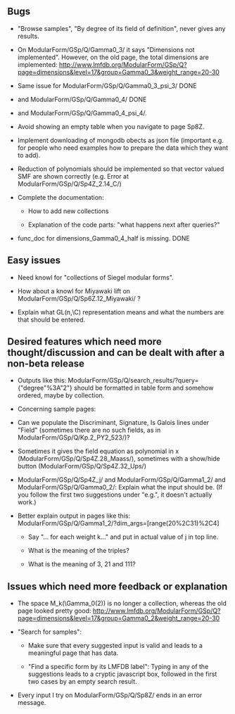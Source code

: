 ## Bugs

  * "Browse samples", "By degree of its field of definition", never gives any results.

  * On ModularForm/GSp/Q/Gamma0_3/ it says "Dimensions not implemented".
    However, on the old page, the total dimensions are implemented:
    http://www.lmfdb.org/ModularForm/GSp/Q?page=dimensions&level=17&group=Gamma0_3&weight_range=20-30
    
  * Same issue for ModularForm/GSp/Q/Gamma0_3_psi_3/
  DONE

  * and ModularForm/GSp/Q/Gamma0_4/
  DONE
  
  * and ModularForm/GSp/Q/Gamma0_4_psi_4/.

  * Avoid showing an empty table when you navigate to page Sp8Z.

  * Implement downloading of mongodb obects as json file (important e.g. for people
    who need examples how to prepare the data which they want to add).

  * Reduction of polynomials should be implemented so that vector valued SMF are
    shown correctly (e.g. Error at ModularForm/GSp/Q/Sp4Z_2.14_C/)

  * Complete the documentation:

    * How to add new collections

    * Explanation of the code parts: "what happens next after queries?"
    
  * func_doc for dimensions_Gamma0_4_half is missing.
  DONE



## Easy issues

  * Need knowl for "collections of Siegel modular forms".

  * How about a knowl for Miyawaki lift on ModularForm/GSp/Q/Sp6Z.12_Miyawaki/ ?

  * Explain what GL(n,\C) representation means and what the numbers are that should be entered. 



## Desired features which need more thought/discussion and can be dealt with after a non-beta release

  * Outputs like this: ModularForm/GSp/Q/search_results/?query={"degree"%3A"2"}
    should be formatted in table form and somehow ordered, maybe by collection.

  * Concerning sample pages:

  * Can we populate the Discriminant, Signature, Is Galois lines under "Field"
    (sometimes there are no such fields, as in ModularForm/GSp/Q/Kp.2_PY2_523/)?

  * Sometimes it gives the field equation as polynomial in x
    (ModularForm/GSp/Q/Sp4Z.28_Maass/), sometimes with a show/hide button
    (ModularForm/GSp/Q/Sp4Z.32_Ups/)



  * ModularForm/GSp/Q/Sp4Z_j/ and ModularForm/GSp/Q/Gamma1_2/ and ModularForm/GSp/Q/Gamma0_2/:
    Explain what the input should be. (If you follow the first two suggestions under "e.g.",
    it doesn't actually work.)

  * Better explain output in pages like this:
   ModularForm/GSp/Q/Gamma1_2/?dim_args=[range(20%2C31)%2C4]

    * Say "... for each weight k..." and put in actual value of j in top line.

    * What is the meaning of the triples?

    * What is the meaning of 3, 21 and 111?



## Issues which need more feedback or explanation

  * The space M_k(\Gamma_0(2)) is no longer a collection,
   whereas the old page looked pretty good:
   http://www.lmfdb.org/ModularForm/GSp/Q?page=dimensions&level=17&group=Gamma0_2&weight_range=20-30


  * "Search for samples":

    *  Make sure that every suggested input is valid and leads to a meaningful page that has data.

    * "Find a specific form by its LMFDB label": Typing in any of the suggestions
      leads to a cryptic javascript box, followed in the first two cases by an empty search result.


  * Every input I try on ModularForm/GSp/Q/Sp8Z/ ends in an error message.
